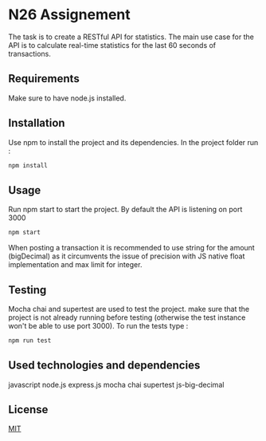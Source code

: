 # N26 Assignement

The task is to create a RESTful API for statistics. The main use case for the API is
to calculate real-time statistics for the last 60 seconds of transactions.

## Requirements

Make sure to have node.js installed.

## Installation

Use npm to install the project and its dependencies.
In the project folder run :

```bash
npm install
```

## Usage

Run npm start to start the project.
By default the API is listening on port 3000

```bash
npm start
```

When posting a transaction it is recommended to use string for the amount (bigDecimal) as it circumvents the issue of precision with JS native float implementation and max limit for integer.

## Testing

Mocha chai and supertest are used to test the project.
make sure that the project is not already running before testing (otherwise the test instance won't be able to use port 3000).
To run the tests type :

```bash
npm run test
```

## Used technologies and dependencies

javascript
node.js
express.js
mocha chai
supertest
js-big-decimal

## License

[MIT](https://choosealicense.com/licenses/mit/)

